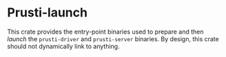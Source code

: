 Prusti-launch
=============

This crate provides the entry-point binaries used to prepare and then *launch* the `prusti-driver` and `prusti-server` binaries.
By design, this crate should not dynamically link to anything.
